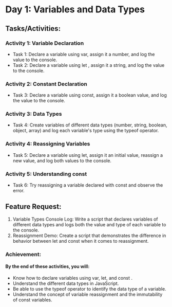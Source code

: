 # Day 1: Variables and Data Types

## Tasks/Activities:

### Activity 1: Variable Declaration

- Task 1: Declare a variable using var, assign it a number, and log the value to the console.
- Task 2: Declare a variable using let , assign it a string, and log the value to the console.

### Activity 2: Constant Declaration

- Task 3: Declare a variable using const, assign it a boolean value, and log the value to the console.

### Activity 3: Data Types

- Task 4: Create variables of different data types (number, string, boolean, object, array) and log each variable's type using the typeof operator.

### Activity 4: Reassigning Variables

- Task 5: Declare a variable using let, assign it an initial value, reassign a new value, and log both values to the console.

### Activity 5: Understanding const

- Task 6: Try reassigning a variable declared with const and observe the error.

## Feature Request:

1. Variable Types Console Log: Write a script that declares variables of different data types and logs both the value and type of each variable to the console.
2. Reassignment Demo: Create a script that demonstrates the difference in behavior between let and const when it comes to reassignment.

### Achievement:

#### By the end of these activities, you will:

- Know how to declare variables using var, let, and const .
- Understand the different data types in JavaScript.
- Be able to use the typeof operator to identify the data type of a variable.
- Understand the concept of variable reassignment and the immutability of const variables.
